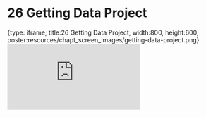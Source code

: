 # 26 Getting Data Project
 
{type: iframe, title:26 Getting Data Project, width:800, height:600, poster:resources/chapt_screen_images/getting-data-project.png}
![](https://datatrail-jhu.github.io/DataTrail/no_toc/getting-data-project.html)
 

 
